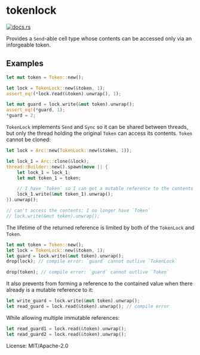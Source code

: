# tokenlock

[<img src="https://docs.rs/tokenlock/badge.svg" alt="docs.rs">](https://docs.rs/tokenlock/)

Provides a `Send`-able cell type whose contents can be accessed only via an
inforgeable token.

## Examples

```rust
let mut token = Token::new();

let lock = TokenLock::new(&token, 1);
assert_eq!(*lock.read(&token).unwrap(), 1);

let mut guard = lock.write(&mut token).unwrap();
assert_eq!(*guard, 1);
*guard = 2;
```

`TokenLock` implements `Send` and `Sync` so it can be shared between threads,
but only the thread holding the original `Token` can access its contents.
`Token` cannot be cloned:

```rust
let lock = Arc::new(TokenLock::new(&token, 1));

let lock_1 = Arc::clone(&lock);
thread::Builder::new().spawn(move || {
    let lock_1 = lock_1;
    let mut token_1 = token;

    // I have `Token` so I can get a mutable reference to the contents
    lock_1.write(&mut token_1).unwrap();
}).unwrap();

// can't access the contents; I no longer have `Token`
// lock.write(&mut token).unwrap();
```

The lifetime of the returned reference is limited by both of the `TokenLock`
and `Token`.

```rust
let mut token = Token::new();
let lock = TokenLock::new(&token, 1);
let guard = lock.write(&mut token).unwrap();
drop(lock); // compile error: `guard` cannot outlive `TokenLock`
```

```rust
drop(token); // compile error: `guard` cannot outlive `Token`
```

It also prevents from forming a reference to the contained value when
there already is a mutable reference to it:

```rust
let write_guard = lock.write(&mut token).unwrap();
let read_guard = lock.read(&token).unwrap(); // compile error
```

While allowing multiple immutable references:

```rust
let read_guard1 = lock.read(&token).unwrap();
let read_guard2 = lock.read(&token).unwrap();
```

License: MIT/Apache-2.0
